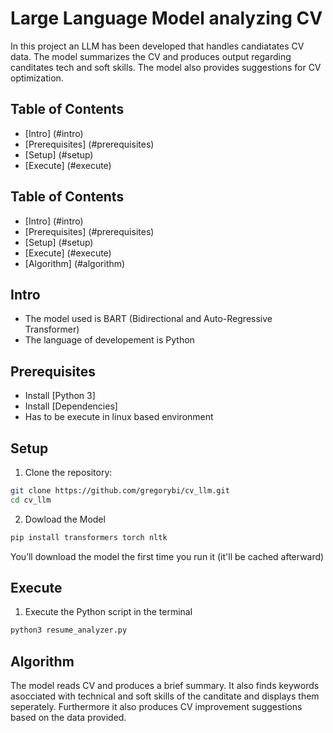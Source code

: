 # Large Language Model analyzing CV

In this project an LLM has been developed that handles candiatates CV data.
The model summarizes the CV and produces output regarding canditates tech and soft skills.
The model also provides suggestions for CV optimization.


## Table of Contents

- [Intro] (#intro)
- [Prerequisites] (#prerequisites)
- [Setup] (#setup)
- [Execute] (#execute)

## Table of Contents

- [Intro] (#intro)
- [Prerequisites] (#prerequisites)
- [Setup] (#setup)
- [Execute] (#execute)
- [Algorithm] (#algorithm)

## Intro
- The model used is BART (Bidirectional and Auto-Regressive Transformer)
- The language of developement is Python

## Prerequisites
- Install [Python 3]
- Install [Dependencies]
- Has to be execute in linux based environment

## Setup
1. Clone the repository:

```bash
git clone https://github.com/gregorybi/cv_llm.git
cd cv_llm
```

2. Dowload the Model
```bash
pip install transformers torch nltk
```
You’ll download the model the first time you run it (it'll be cached afterward)

## Execute
1. Execute the Python script in the terminal

```bash
python3 resume_analyzer.py
```

## Algorithm
The model reads CV and produces a brief summary.
It also finds keywords asocciated with technical and soft skills of the canditate and displays them seperately.
Furthermore it also produces CV improvement suggestions based on the data provided.